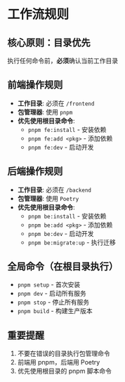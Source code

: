 # 工作流规则

## 核心原则：目录优先
执行任何命令前，**必须**确认当前工作目录

## 前端操作规则
- **工作目录**: 必须在 `/frontend`
- **包管理器**: 使用 `pnpm`
- **优先使用根目录命令**:
  - `pnpm fe:install` - 安装依赖
  - `pnpm fe:add <pkg>` - 添加依赖
  - `pnpm fe:dev` - 启动开发

## 后端操作规则
- **工作目录**: 必须在 `/backend`
- **包管理器**: 使用 `Poetry`
- **优先使用根目录命令**:
  - `pnpm be:install` - 安装依赖
  - `pnpm be:add <pkg>` - 添加依赖
  - `pnpm be:dev` - 启动开发
  - `pnpm be:migrate:up` - 执行迁移

## 全局命令（在根目录执行）
- `pnpm setup` - 首次安装
- `pnpm dev` - 启动所有服务
- `pnpm stop` - 停止所有服务
- `pnpm build` - 构建生产版本

## 重要提醒
1. 不要在错误的目录执行包管理命令
2. 前端用 pnpm，后端用 Poetry
3. 优先使用根目录的 pnpm 脚本命令